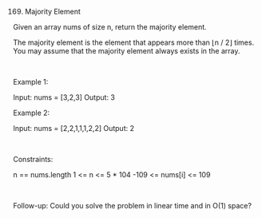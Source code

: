 169. Majority Element

Given an array nums of size n, return the majority element.

The majority element is the element that appears more than ⌊n / 2⌋ times. You may assume that the majority element always exists in the array.

 

Example 1:

Input: nums = [3,2,3]
Output: 3


Example 2:

Input: nums = [2,2,1,1,1,2,2]
Output: 2


 

Constraints:

n == nums.length
1 <= n <= 5 * 104
-109 <= nums[i] <= 109

 

Follow-up: Could you solve the problem in linear time and in O(1) space?